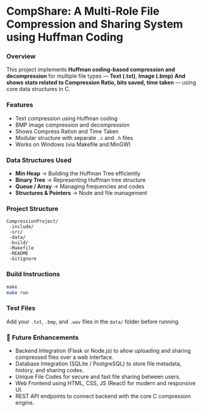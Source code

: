# CompShare:	A	Multi-Role	File	Compression	and	Sharing	System	using	Huffman	Coding
### Overview

This project implements **Huffman coding-based compression and decompression** for multiple file types — **Text (.txt)**, **Image (.bmp)** **And shows stats related to Compression Ratio, bits saved, time taken** — using core data structures in C.

### Features

* Text compression using Huffman coding
* BMP image compression and decompression
* Shows Compress Ration and Time Taken 
* Modular structure with separate `.c` and `.h` files
* Works on Windows (via Makefile and MinGW)

### Data Structures Used

* **Min Heap** → Building the Huffman Tree efficiently
* **Binary Tree** → Representing Huffman tree structure
* **Queue / Array** → Managing frequencies and codes
* **Structures & Pointers** → Node and file management

### Project Structure

```
CompressionProject/
 -include/
 -src/
 -data/
 -build/
 -Makefile
 -README
 -Gitignore
```

### Build Instructions

```bash
make
make run
```

### Test Files

Add your `.txt`, `.bmp`, and `.wav` files in the `data/` folder before running.

### 🧩 Future Enhancements

* Backend Integration (Flask or Node.js) to allow uploading and sharing compressed files over a web interface.
* Database Integration (SQLite / PostgreSQL) to store file metadata, history, and sharing codes.
* Unique File Codes for secure and fast file sharing between users.
* Web Frontend using HTML, CSS, JS (React) for modern and responsive UI.
* REST API endpoints to connect backend with the core C compression engine.
